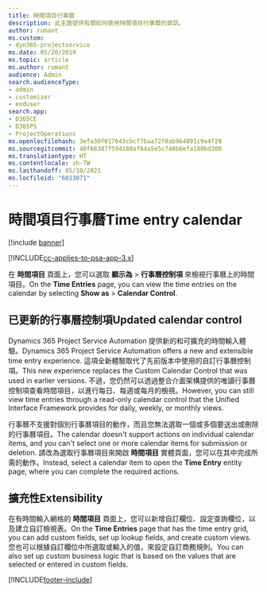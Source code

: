 ```yaml
---
title: 時間項目行事曆
description: 此主題提供有關如何使用時間項目行事曆的資訊。
author: rumant
ms.custom:
- dyn365-projectservice
ms.date: 05/20/2019
ms.topic: article
ms.author: rumant
audience: Admin
search.audienceType:
- admin
- customizer
- enduser
search.app:
- D365CE
- D365PS
- ProjectOperations
ms.openlocfilehash: 3efa30f017643cbcf7baa72f8ab964091c9e4f28
ms.sourcegitcommit: 40f68387f594180af64a5e5c748b6efa188bd300
ms.translationtype: HT
ms.contentlocale: zh-TW
ms.lasthandoff: 05/10/2021
ms.locfileid: "6013071"
---
```

# <a name="time-entry-calendar"></a><span data-ttu-id="81cd2-103">時間項目行事曆</span><span class="sxs-lookup"><span data-stu-id="81cd2-103">Time entry calendar</span></span>

[!include [banner](../includes/psa-now-project-operations.md)]

[!INCLUDE[cc-applies-to-psa-app-3.x](../includes/cc-applies-to-psa-app-3x.md)]

<span data-ttu-id="81cd2-104">在 **時間項目** 頁面上，您可以選取 **顯示為** \> **行事曆控制項** 來檢視行事曆上的時間項目。</span><span class="sxs-lookup"><span data-stu-id="81cd2-104">On the **Time Entries** page, you can view the time entries on the calendar by selecting **Show as** \> **Calendar Control**.</span></span>

## <a name="updated-calendar-control"></a><span data-ttu-id="81cd2-105">已更新的行事曆控制項</span><span class="sxs-lookup"><span data-stu-id="81cd2-105">Updated calendar control</span></span>

<span data-ttu-id="81cd2-106">Dynamics 365 Project Service Automation 提供新的和可擴充的時間輸入體驗。</span><span class="sxs-lookup"><span data-stu-id="81cd2-106">Dynamics 365 Project Service Automation offers a new and extensible time entry experience.</span></span> <span data-ttu-id="81cd2-107">這項全新體驗取代了先前版本中使用的自訂行事曆控制項。</span><span class="sxs-lookup"><span data-stu-id="81cd2-107">This new experience replaces the Custom Calendar Control that was used in earlier versions.</span></span> <span data-ttu-id="81cd2-108">不過，您仍然可以透過整合介面架構提供的唯讀行事曆控制項查看時間項目，以進行每日、每週或每月的檢視。</span><span class="sxs-lookup"><span data-stu-id="81cd2-108">However, you can still view time entries through a read-only calendar control that the Unified Interface Framework provides for daily, weekly, or monthly views.</span></span>

<span data-ttu-id="81cd2-109">行事曆不支援對個別行事曆項目的動作，而且您無法選取一個或多個要送出或刪除的行事曆項目。</span><span class="sxs-lookup"><span data-stu-id="81cd2-109">The calendar doesn't support actions on individual calendar items, and you can't select one or more calendar items for submission or deletion.</span></span> <span data-ttu-id="81cd2-110">請改為選取行事曆項目來開啟 **時間項目** 實體頁面，您可以在其中完成所需的動作。</span><span class="sxs-lookup"><span data-stu-id="81cd2-110">Instead, select a calendar item to open the **Time Entry** entity page, where you can complete the required actions.</span></span>

## <a name="extensibility"></a><span data-ttu-id="81cd2-111">擴充性</span><span class="sxs-lookup"><span data-stu-id="81cd2-111">Extensibility</span></span>

<span data-ttu-id="81cd2-112">在有時間輸入網格的 **時間項目** 頁面上，您可以新增自訂欄位、設定查詢欄位，以及建立自訂檢視表。</span><span class="sxs-lookup"><span data-stu-id="81cd2-112">On the **Time Entries** page that has the time entry grid, you can add custom fields, set up lookup fields, and create custom views.</span></span> <span data-ttu-id="81cd2-113">您也可以根據自訂欄位中所選取或輸入的值，來設定自訂商務規則。</span><span class="sxs-lookup"><span data-stu-id="81cd2-113">You can also set up custom business logic that is based on the values that are selected or entered in custom fields.</span></span>


[!INCLUDE[footer-include](../includes/footer-banner.md)]